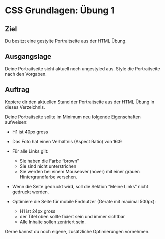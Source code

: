 # CSS Grundlagen: Übung 1

## Ziel
Du besitzt eine gestylte Portraitseite aus der HTML Übung.

## Ausgangslage
Deine Portraitseite sieht aktuell noch ungestyled aus. Style die Portraitseite nach den Vorgaben.

## Auftrag
Kopiere dir den aktuellen Stand der Portraitseite aus der HTML Übung in dieses Verzeichnis.

Deine Portraitseite sollte im Minimum neu folgende Eigenschaften aufweisen:
- H1 ist 40px gross
- Das Foto hat einen Verhältnis (Aspect Ratio) von 16:9
- Für alle Links gilt:
  - Sie haben die Farbe “brown”
  - Sie sind nicht unterstrichen
  - Sie werden bei einem Mouseover (hover) mit einer grauen Hintergrundfarbe versehen. 
- Wenn die Seite gedruckt wird, soll die Sektion “Meine Links” nicht gedruckt werden.

- Optimiere die Seite für mobile Endnutzer (Geräte mit maximal 500px):
  - H1 ist 24px gross
  - der Titel oben sollte fixiert sein und immer sichtbar
  - Alle Inhalte sollen zentriert sein.

Gerne kannst du noch eigene, zusätzliche Optimierungen vornehmen.
